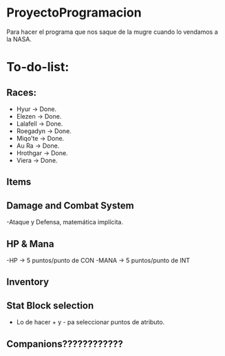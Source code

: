 # ProyectoProgramacion
Para hacer el programa que nos saque de la mugre cuando lo vendamos a la NASA.

# To-do-list:
## Races:
- Hyur -> Done.
- Elezen -> Done.
- Lalafell -> Done.
- Roegadyn -> Done.
- Miqo'te -> Done.
- Au Ra -> Done.
- Hrothgar -> Done.
- Viera -> Done.

## Items
## Damage and Combat System
-Ataque y Defensa, matemática implícita.
## HP & Mana
-HP -> 5 puntos/punto de CON
-MANA -> 5 puntos/punto de INT
## Inventory
## Stat Block selection
- Lo de hacer + y - pa seleccionar puntos de atributo.
## Companions????????????
